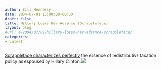 ```yaml
---
author: Bill Hennessy
date: 2004-07-01 13:00:00+00:00
draft: false
title: Hillary Loses Her Advance (Scrappleface)
layout: blog
#url: e/2004/07/01/hillary-loses-her-advance-scrappleface/
categories:
- Latest
---
```


[Scrappleface characterizes perfectly](https://www.scrappleface.com) the essence of redistributive taxation policy as espoused by Hillary Clinton.![](https://blog.billhennessy.com/aggbug.aspx?PostID=726)

